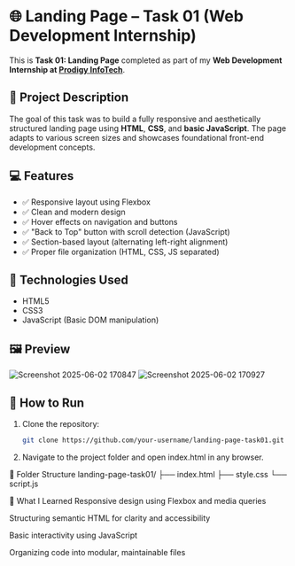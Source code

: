 # 🌐 Landing Page – Task 01 (Web Development Internship)

This is **Task 01: Landing Page** completed as part of my **Web Development Internship at [Prodigy InfoTech](https://prodigyinfotech.dev/)**.

## 📌 Project Description

The goal of this task was to build a fully responsive and aesthetically structured landing page using **HTML**, **CSS**, and **basic JavaScript**. The page adapts to various screen sizes and showcases foundational front-end development concepts.

## 💻 Features

- ✅ Responsive layout using Flexbox
- ✅ Clean and modern design
- ✅ Hover effects on navigation and buttons
- ✅ "Back to Top" button with scroll detection (JavaScript)
- ✅ Section-based layout (alternating left-right alignment)
- ✅ Proper file organization (HTML, CSS, JS separated)

## 🧰 Technologies Used

- HTML5
- CSS3
- JavaScript (Basic DOM manipulation)

## 🖼️ Preview

![Screenshot 2025-06-02 170847](https://github.com/user-attachments/assets/e712a061-50db-4227-a509-ee6c16b74086)
![Screenshot 2025-06-02 170927](https://github.com/user-attachments/assets/e8429ffc-f725-4d51-9948-ceee2fceaf64)

## 🚀 How to Run

1. Clone the repository:
   ```bash
   git clone https://github.com/your-username/landing-page-task01.git


2. Navigate to the project folder and open index.html in any browser.

📂 Folder Structure
landing-page-task01/
├── index.html
├── style.css
└── script.js

📖 What I Learned
Responsive design using Flexbox and media queries

Structuring semantic HTML for clarity and accessibility

Basic interactivity using JavaScript

Organizing code into modular, maintainable files

